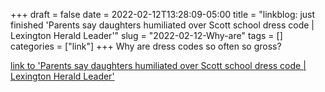 +++draft = falsedate = 2022-02-12T13:28:09-05:00title = "linkblog: just finished 'Parents say daughters humiliated over Scott school dress code | Lexington Herald Leader'"slug = "2022-02-12-Why-are"tags = []categories = ["link"]+++Why are dress codes so often so gross? [link to 'Parents say daughters humiliated over Scott school dress code | Lexington Herald Leader'](https://www.kentucky.com/news/local/education/article258325738.html)